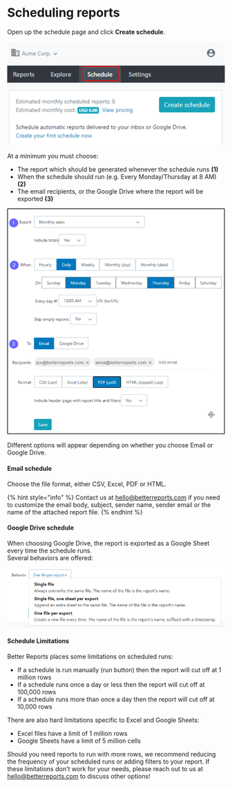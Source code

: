 # Scheduling reports

Open up the schedule page and click **Create schedule**.

![](<../../.gitbook/assets/image (21).png>)

At a minimum you must choose:

* The report which should be generated whenever the schedule runs **(1)**
* When the schedule should run (e.g. Every Monday/Thursday at 8 AM) **(2)**
* The email recipients, or the Google Drive where the report will be exported **(3)**

![Schedule options](<../../.gitbook/assets/image (22).png>)

Different options will appear depending on whether you choose Email or Google Drive.

#### Email schedule

Choose the file format, either CSV, Excel, PDF or HTML.

{% hint style="info" %}
Contact us at [hello@betterreports.com](mailto:hello@betterreports.com) if you need to customize the email body, subject, sender name, sender email or the name of the attached report file.
{% endhint %}

#### Google Drive schedule

When choosing Google Drive, the report is exported as a Google Sheet every time the schedule runs.\
Several behaviors are offered:

![](<../../.gitbook/assets/image (26).png>)

#### **Schedule Limitations**

Better Reports places some limitations on scheduled runs:

* If a schedule is run manually (run button) then the report will cut off at 1 million rows
* If a schedule runs once a day or less then the report will cut off at 100,000 rows
* If a schedule runs more than once a day then the report will cut off at 10,000 rows

There are also hard limitations specific to Excel and Google Sheets:

* Excel files have a limit of 1 million rows
* Google Sheets have a limit of 5 million cells

Should you need reports to run with more rows, we recommend reducing the frequency of your scheduled runs or adding filters to your report. If these limitations don't work for your needs, please reach out to us at [hello@betterreports.com](mailto:hello@betterreports.com) to discuss other options!

